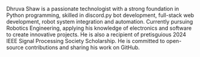 Dhruva Shaw is a passionate technologist with a strong foundation in Python programming, skilled in discord.py bot development, full-stack web development, robot system integration and automation. Currently pursuing Robotics Engineering, applying his knowledge of electronics and software to create innovative projects. He is also a recipient of pretisguious 2024 IEEE Signal Processing Society Scholarship. He is committed to open-source contributions and sharing his work on GitHub.
